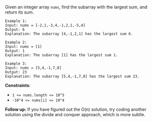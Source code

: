 Given an integer array `nums`, find the subarray
with the largest sum, and return its sum.


```
Example 1:
Input: nums = [-2,1,-3,4,-1,2,1,-5,4]
Output: 6
Explanation: The subarray [4,-1,2,1] has the largest sum 6.

Example 2:
Input: nums = [1]
Output: 1
Explanation: The subarray [1] has the largest sum 1.

Example 3:
Input: nums = [5,4,-1,7,8]
Output: 23
Explanation: The subarray [5,4,-1,7,8] has the largest sum 23.
```


**Constraints**:

- `1 <= nums.length <= 10^5`
- `-10^4 <= nums[i] <= 10^4`


**Follow up:** If you have figured out the O(n) solution, try coding another solution using the divide and conquer approach, which is more subtle.